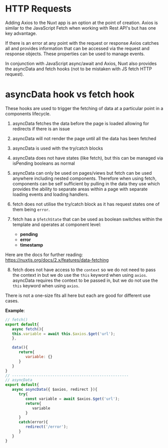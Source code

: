 # HTTP Requests

Adding Axios to the Nuxt app is an option at the point of creation. Axios is similar to the JavaScript Fetch when working with Rest API's but has one key advantage.

If there is an error at any point with the request or response Axios catches all and provides information that can be accessed via the request and response objects. These properties can be used to manage events.

In conjunction with JavaScript async/await and Axios, Nuxt also provides the asyncData and fetch hooks (not to be mistaken with JS fetch HTTP request).

# asyncData hook vs fetch hook

These hooks are used to trigger the fetching of data at a particular point in a components lifecycle.

1. asyncData fetches the data before the page is loaded allowing for redirects if there is an issue
2. asyncData will not render the page until all the data has been fetched
3. asyncData is used with the try/catch blocks
4. asyncData does not have states (like fetch), but this can be managed via isPending booleans as normal
5. asyncData can only be used on pages/views but fetch can be used anywhere including nested components. Therefore when using fetch, components can be self sufficient by pulling in the data they use which provides the ability to separate areas within a page with separate loading events and loading handlers.

6. fetch does not utilise the try/catch block as it has request states one of them being `error`.
7. fetch has a `$fetchState` that can be used as boolean switches within the template and operates at component level:
   - **pending**
   - **error**
   - **timestamp**

Here are the docs for further reading: https://nuxtjs.org/docs/2.x/features/data-fetching

8. fetch does not have access to the `context` so we do not need to pass the context in but we do use the `this` keyword when using `axios`. asyncData requires the context to be passed in, but we do not use the `this` keyword when using `axios`.

There is not a one-size fits all here but each are good for different use cases.

**Example**:

```js
// fetch()
export default{
   async fetch(){
   this.variable = await this.$axios.$get('url');
   },

   data(){
      return{
         variable: {}
      }
   }
}
// ----------------------------------------------------
// asyncData
export default{
   async asyncData({ $axios, redirect }){
      try{
         const variable = await $axios.$get('url');
         return{
            variable
         }
      }
      catch(error){
         redirect('/error');
      }
   }
}
```

